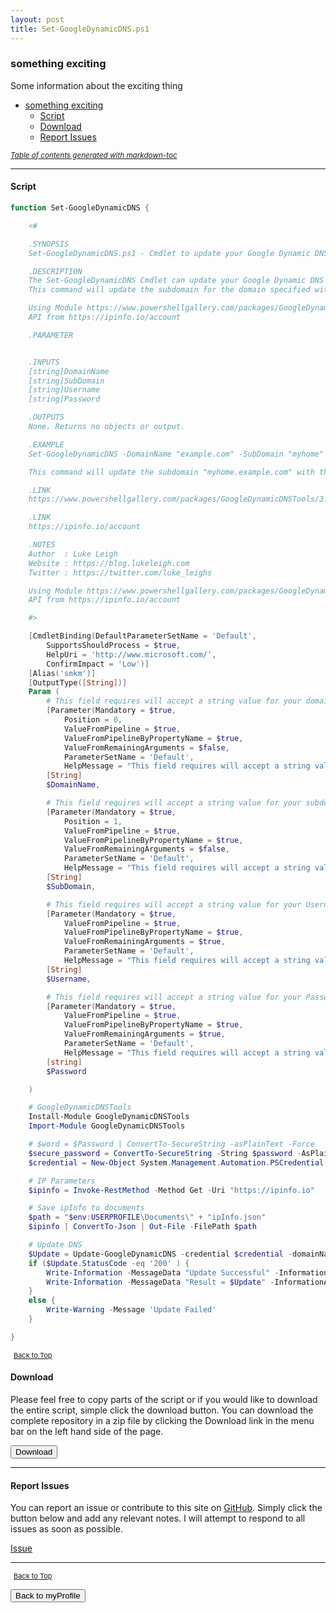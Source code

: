 ```yaml
---
layout: post
title: Set-GoogleDynamicDNS.ps1
---
```


### something exciting

Some information about the exciting thing

- [something exciting](#something-exciting)
  - [Script](#script)
  - [Download](#download)
  - [Report Issues](#report-issues)

<small><i><a href='http://ecotrust-canada.github.io/markdown-toc/'>Table of contents generated with markdown-toc</a></i></small>

---

#### Script

```powershell
function Set-GoogleDynamicDNS {

    <#

    .SYNOPSIS
    Set-GoogleDynamicDNS.ps1 - Cmdlet to update your Google Dynamic DNS Record.

    .DESCRIPTION
    The Set-GoogleDynamicDNS Cmdlet can update your Google Dynamic DNS Record using the module GoogleDynamicDNSTools.
    This command will update the subdomain for the domain specified with the external IP with the computers current internet connection.

    Using Module https://www.powershellgallery.com/packages/GoogleDynamicDNSTools/3.0
    API from https://ipinfo.io/account

    .PARAMETER


    .INPUTS
    [string]DomainName
    [string]SubDomain
    [string]Username
    [string]Password

    .OUTPUTS
    None. Returns no objects or output.

    .EXAMPLE
    Set-GoogleDynamicDNS -DomainName "example.com" -SubDomain "myhome" -Username "[USERNAME]" -Password "[PASSWORD]"

    This command will update the subdomain "myhome.example.com" with the external IP for the current internet connection.

    .LINK
    https://www.powershellgallery.com/packages/GoogleDynamicDNSTools/3.0

    .LINK
    https://ipinfo.io/account

    .NOTES
    Author	: Luke Leigh
    Website	: https://blog.lukeleigh.com
    Twitter	: https://twitter.com/luke_leighs

    Using Module https://www.powershellgallery.com/packages/GoogleDynamicDNSTools/3.0
    API from https://ipinfo.io/account

    #>

    [CmdletBinding(DefaultParameterSetName = 'Default',
        SupportsShouldProcess = $true,
        HelpUri = 'http://www.microsoft.com/',
        ConfirmImpact = 'Low')]
    [Alias('smkm')]
    [OutputType([String])]
    Param (
        # This field requires will accept a string value for your domains FQDN - e.g. "example.com"
        [Parameter(Mandatory = $true,
            Position = 0,
            ValueFromPipeline = $true,
            ValueFromPipelineByPropertyName = $true,
            ValueFromRemainingArguments = $false,
            ParameterSetName = 'Default',
            HelpMessage = "This field requires will accept a string value for your domains FQDN - e.g. 'example.com'")]
        [String]
        $DomainName,

        # This field requires will accept a string value for your subdomain - e.g. "myhome"
        [Parameter(Mandatory = $true,
            Position = 1,
            ValueFromPipeline = $true,
            ValueFromPipelineByPropertyName = $true,
            ValueFromRemainingArguments = $false,
            ParameterSetName = 'Default',
            HelpMessage = "This field requires will accept a string value for your subdomain - e.g. 'myhome' ")]
        [String]
        $SubDomain,

        # This field requires will accept a string value for your Username - e.g. "[USERNAME]"
        [Parameter(Mandatory = $true,
            ValueFromPipeline = $true,
            ValueFromPipelineByPropertyName = $true,
            ValueFromRemainingArguments = $true,
            ParameterSetName = 'Default',
            HelpMessage = "This field requires will accept a string value for your Username - e.g. '[USERNAME]' ")]
        [String]
        $Username,

        # This field requires will accept a string value for your Password - e.g. "[PASSWORD]"
        [Parameter(Mandatory = $true,
            ValueFromPipeline = $true,
            ValueFromPipelineByPropertyName = $true,
            ValueFromRemainingArguments = $true,
            ParameterSetName = 'Default',
            HelpMessage = "This field requires will accept a string value for your Password - e.g. '[PASSWORD]' ")]
        [string]
        $Password

    )

    # GoogleDynamicDNSTools
    Install-Module GoogleDynamicDNSTools
    Import-Module GoogleDynamicDNSTools

    # $word = $Password | ConvertTo-SecureString -asPlainText -Force
    $secure_password = ConvertTo-SecureString -String $password -AsPlainText -Force
    $credential = New-Object System.Management.Automation.PSCredential($username, $secure_password)

    # IP Parameters
    $ipinfo = Invoke-RestMethod -Method Get -Uri "https://ipinfo.io"

    # Save ipInfo to documents
    $path = "$env:USERPROFILE\Documents\" + "ipInfo.json"
    $ipinfo | ConvertTo-Json | Out-File -FilePath $path

    # Update DNS
    $Update = Update-GoogleDynamicDNS -credential $credential -domainName $DomainName -subdomainName $SubDomain -ip $ipinfo.ip
    if ($Update.StatusCode -eq '200' ) {
        Write-Information -MessageData "Update Successful" -InformationAction Continue
        Write-Information -MessageData "Result = $Update" -InformationAction Continue
    }
    else {
        Write-Warning -Message 'Update Failed'
    }

}
```

<span style="font-size:11px;"><a href="#"><i class="fas fa-caret-up" aria-hidden="true" style="color: white; margin-right:5px;"></i>Back to Top</a></span>

#### Download

Please feel free to copy parts of the script or if you would like to download the entire script, simple click the download button. You can download the complete repository in a zip file by clicking the Download link in the menu bar on the left hand side of the page.

<button class="btn" type="submit" onclick="window.open('/PowerShell/functions/myProfile/Set-GoogleDynamicDNS.ps1')">
    <i class="fa fa-cloud-download-alt">
    </i>
        Download
</button>

---

#### Report Issues

You can report an issue or contribute to this site on <a href="https://github.com/BanterBoy/scripts-blog/issues">GitHub</a>. Simply click the button below and add any relevant notes. I will attempt to respond to all issues as soon as possible.

<!-- Place this tag where you want the button to render. -->

<a class="github-button" href="https://github.com/BanterBoy/scripts-blog/issues/new?title=Set-GoogleDynamicDNS.ps1&body=There is a problem with this function. Please find details below." data-show-count="true" aria-label="Issue BanterBoy/scripts-blog on GitHub">Issue</a>

---

<span style="font-size:11px;"><a href="#"><i class="fas fa-caret-up" aria-hidden="true" style="color: white; margin-right:5px;"></i>Back to Top</a></span>

<a href="/menu/_pages/myProfile.html">
    <button class="btn">
        <i class='fas fa-reply'>
        </i>
            Back to myProfile
    </button>
</a>

[1]: http://ecotrust-canada.github.io/markdown-toc
[2]: https://github.com/googlearchive/code-prettify
